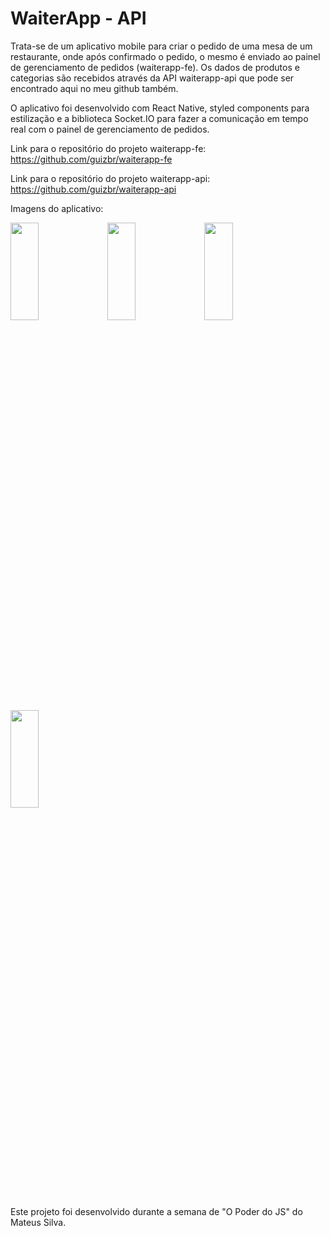 # WaiterApp - API
Trata-se de um aplicativo mobile para criar o pedido de uma mesa de um restaurante, onde após confirmado o pedido, o mesmo é enviado ao painel de gerenciamento de pedidos (waiterapp-fe). Os dados de produtos e categorias são recebidos através da API waiterapp-api que pode ser encontrado aqui no meu github também.

O aplicativo foi desenvolvido com React Native, styled components para estilização e a biblioteca Socket.IO para fazer a comunicação em tempo real com o painel de gerenciamento de pedidos.

Link para o repositório do projeto waiterapp-fe: https://github.com/guizbr/waiterapp-fe

Link para o repositório do projeto waiterapp-api: https://github.com/guizbr/waiterapp-api

Imagens do aplicativo:

<img src="https://user-images.githubusercontent.com/55899678/222972746-a81054eb-b029-40c0-a04b-4c8474afc12c.jpg" width=30% height=20%>


<img src="https://user-images.githubusercontent.com/55899678/222972754-3f85d591-3109-4ff1-9935-d5d4caabc840.jpg" width=30% height=20%>


<img src="https://user-images.githubusercontent.com/55899678/222972760-45a06c5a-6d98-43c3-a0a6-65ccc9b4303a.jpg" width=30% height=20%>


<img src="https://user-images.githubusercontent.com/55899678/222972764-27948806-cf33-4deb-ab67-ba80e4c296d3.jpg" width=30% height=20%>


Este projeto foi desenvolvido durante a semana de "O Poder do JS" do Mateus Silva.
